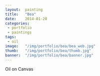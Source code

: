 ```yaml
---
layout:  painting
title:   "Bea"
date:    2014-01-20
categories:
 - portfolio
 - paintings
tags:
 - oil
image:   "/img/portfolio/bea/bea_web.jpg"
thumb:   "/img/portfolio/bea/thumb.jpg"
banner:  "/img/portfolio/bea/banner.jpg"
---
```


Oil on Canvas